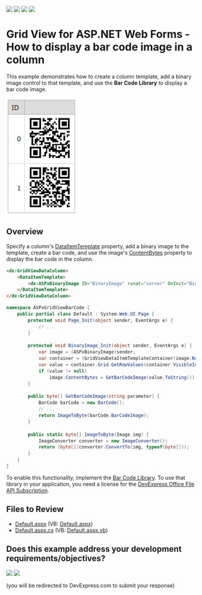 <!-- default badges list -->
![](https://img.shields.io/endpoint?url=https://codecentral.devexpress.com/api/v1/VersionRange/128533862/15.1.5%2B)
[![](https://img.shields.io/badge/Open_in_DevExpress_Support_Center-FF7200?style=flat-square&logo=DevExpress&logoColor=white)](https://supportcenter.devexpress.com/ticket/details/T280853)
[![](https://img.shields.io/badge/📖_How_to_use_DevExpress_Examples-e9f6fc?style=flat-square)](https://docs.devexpress.com/GeneralInformation/403183)
[![](https://img.shields.io/badge/💬_Leave_Feedback-feecdd?style=flat-square)](#does-this-example-address-your-development-requirementsobjectives)
<!-- default badges end -->
# Grid View for ASP.NET Web Forms - How to display a bar code image in a column

This example demonstrates how to create a column template, add a binary image control to that template, and use the **Bar Code Library** to display a bar code image.

![Display a bar code image in a column](barcodeImage.png)

## Overview

Specify a column's [DataItemTemplate](https://docs.devexpress.com/AspNet/DevExpress.Web.GridViewDataColumn.DataItemTemplate) property, add a binary image to the template, create a bar code, and use the image's [ContentBytes](https://docs.devexpress.com/AspNet/DevExpress.Web.ASPxBinaryImage.ContentBytes) property to display the bar code in the column.

```aspx
<dx:GridViewDataColumn>
    <DataItemTemplate>
        <dx:ASPxBinaryImage ID="BinaryImage" runat="server" OnInit="BinaryImage_Init"></dx:ASPxBinaryImage>
    </DataItemTemplate>
</dx:GridViewDataColumn>
```

```cs
namespace ASPxGridViewBarCode {
    public partial class Default : System.Web.UI.Page {
        protected void Page_Init(object sender, EventArgs e) {
            // ...
        }

        protected void BinaryImage_Init(object sender, EventArgs e) {
            var image = (ASPxBinaryImage)sender;
            var container = (GridViewDataItemTemplateContainer)image.NamingContainer;
            var value = container.Grid.GetRowValues(container.VisibleIndex, new string[] { "Text" });
            if (value != null)
                image.ContentBytes = GetBarCodeImage(value.ToString());
        }

        public byte[] GetBarCodeImage(string parameter) {
            BarCode barCode = new BarCode();
            // ...
            return ImageToByte(barCode.BarCodeImage);
        }

        public static byte[] ImageToByte(Image img) {
            ImageConverter converter = new ImageConverter();
            return (byte[])converter.ConvertTo(img, typeof(byte[]));
        }
    }
}
```

To enable this functionality, implement the [Bar Code Library](https://docs.devexpress.com/OfficeFileAPI/15094/barcode-generation-api). To use that library in your application, you need a license for the [DevExpress Office File API Subscription](https://www.devexpress.com/products/net/office-file-api/).

## Files to Review

* [Default.aspx](./CS/ASPxGridViewBarCode/Default.aspx) (VB: [Default.aspx](./VB/ASPxGridViewBarCode/Default.aspx))
* [Default.aspx.cs](./CS/ASPxGridViewBarCode/Default.aspx.cs) (VB: [Default.aspx.vb](./VB/ASPxGridViewBarCode/Default.aspx.vb))

<!-- feedback -->
## Does this example address your development requirements/objectives?

[<img src="https://www.devexpress.com/support/examples/i/yes-button.svg"/>](https://www.devexpress.com/support/examples/survey.xml?utm_source=github&utm_campaign=asp-net-web-forms-grid-display-barcode-in-column&~~~was_helpful=yes) [<img src="https://www.devexpress.com/support/examples/i/no-button.svg"/>](https://www.devexpress.com/support/examples/survey.xml?utm_source=github&utm_campaign=asp-net-web-forms-grid-display-barcode-in-column&~~~was_helpful=no)

(you will be redirected to DevExpress.com to submit your response)
<!-- feedback end -->
